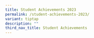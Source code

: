 ```yaml
---
title: Student Achievements 2023
permalink: /student-achievements-2023/
variant: tiptap
description: ""
third_nav_title: Student Achievements
---
```

<p></p>